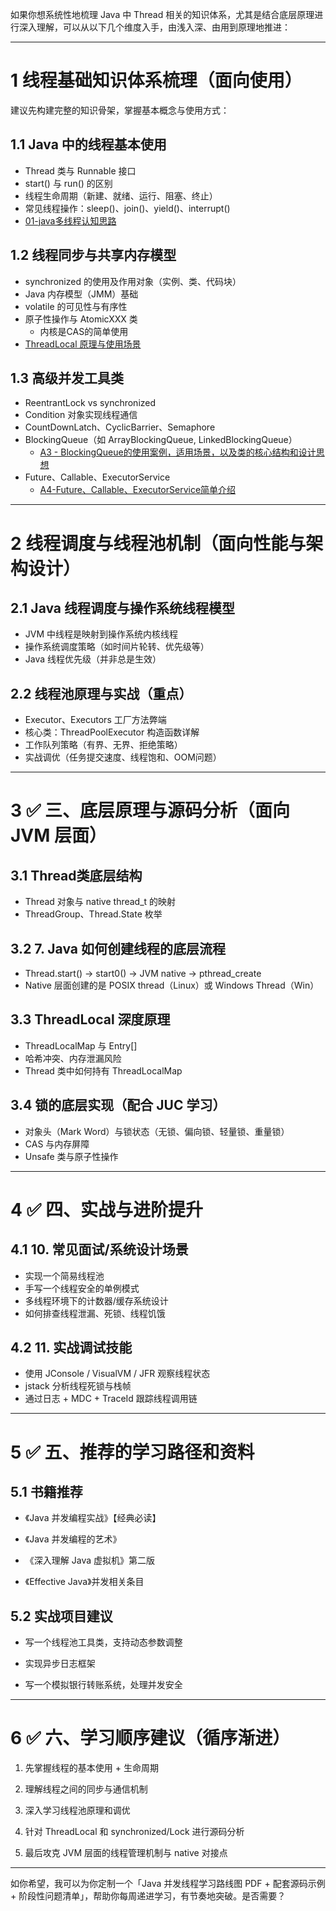 如果你想系统性地梳理 Java 中 Thread 相关的知识体系，尤其是结合底层原理进行深入理解，可以从以下几个维度入手，由浅入深、由用到原理地推进：

---

# 1 **线程基础知识体系梳理（面向使用）**
建议先构建完整的知识骨架，掌握基本概念与使用方式：
## 1.1 **Java 中的线程基本使用**
- Thread 类与 Runnable 接口
- start() 与 run() 的区别
- 线程生命周期（新建、就绪、运行、阻塞、终止）
- 常见线程操作：sleep()、join()、yield()、interrupt()
- [01-java多线程认知思路](01-java多线程认知思路.md)
## 1.2 **线程同步与共享内存模型**
- synchronized 的使用及作用对象（实例、类、代码块）
- Java 内存模型（JMM）基础
- volatile 的可见性与有序性
- 原子性操作与 AtomicXXX 类
	- 内核是CAS的简单使用
- [ThreadLocal 原理与使用场景](A2-ThreadLocal%20原理与使用场景.md)
## 1.3 **高级并发工具类**
- ReentrantLock vs synchronized
- Condition 对象实现线程通信
- CountDownLatch、CyclicBarrier、Semaphore
- BlockingQueue（如 ArrayBlockingQueue, LinkedBlockingQueue）
	- [A3 - BlockingQueue的使用案例，适用场景，以及类的核心结构和设计思想](A3%20-%20BlockingQueue的使用案例，适用场景，以及类的核心结构和设计思想.md)
- Future、Callable、ExecutorService
	+ [A4-Future、Callable、ExecutorService简单介绍](A4-Future、Callable、ExecutorService简单介绍.md)

---

# 2 线程调度与线程池机制（面向性能与架构设计）

## 2.1 Java 线程调度与操作系统线程模型
- JVM 中线程是映射到操作系统内核线程
- 操作系统调度策略（如时间片轮转、优先级等）
- Java 线程优先级（并非总是生效）  
## 2.2 线程池原理与实战（重点）
- Executor、Executors 工厂方法弊端
- 核心类：ThreadPoolExecutor 构造函数详解
- 工作队列策略（有界、无界、拒绝策略）
- 实战调优（任务提交速度、线程饱和、OOM问题）

---

# 3 **✅ 三、底层原理与源码分析（面向 JVM 层面）**

## 3.1 Thread类底层结构
- Thread 对象与 native thread_t 的映射
- ThreadGroup、Thread.State 枚举
  
## 3.2 **7. Java 如何创建线程的底层流程**
- Thread.start() -> start0() -> JVM native -> pthread_create
- Native 层面创建的是 POSIX thread（Linux）或 Windows Thread（Win）
## 3.3 ThreadLocal 深度原理
- ThreadLocalMap 与 Entry[]
- 哈希冲突、内存泄漏风险
- Thread 类中如何持有 ThreadLocalMap
## 3.4 锁的底层实现（配合 JUC 学习）
- 对象头（Mark Word）与锁状态（无锁、偏向锁、轻量锁、重量锁）
- CAS 与内存屏障
- Unsafe 类与原子性操作

---

# 4 **✅ 四、实战与进阶提升**

## 4.1 **10. 常见面试/系统设计场景**
- 实现一个简易线程池
- 手写一个线程安全的单例模式
- 多线程环境下的计数器/缓存系统设计
- 如何排查线程泄漏、死锁、线程饥饿
## 4.2 **11. 实战调试技能**
- 使用 JConsole / VisualVM / JFR 观察线程状态
- jstack 分析线程死锁与栈帧
- 通过日志 + MDC + TraceId 跟踪线程调用链
    

---

# 5 **✅ 五、推荐的学习路径和资料**

  

## 5.1 **书籍推荐**

- 《Java 并发编程实战》【经典必读】
    
- 《Java 并发编程的艺术》
    
- 《深入理解 Java 虚拟机》第二版
    
- 《Effective Java》并发相关条目
    

  

## 5.2 **实战项目建议**

- 写一个线程池工具类，支持动态参数调整
    
- 实现异步日志框架
    
- 写一个模拟银行转账系统，处理并发安全
    

---

# 6 **✅ 六、学习顺序建议（循序渐进）**

1. 先掌握线程的基本使用 + 生命周期
    
2. 理解线程之间的同步与通信机制
    
3. 深入学习线程池原理和调优
    
4. 针对 ThreadLocal 和 synchronized/Lock 进行源码分析
    
5. 最后攻克 JVM 层面的线程管理机制与 native 对接点
    

---

如你希望，我可以为你定制一个「Java 并发线程学习路线图 PDF + 配套源码示例 + 阶段性问题清单」，帮助你每周递进学习，有节奏地突破。是否需要？